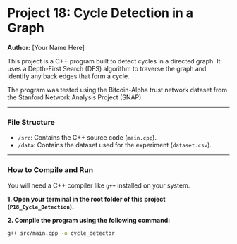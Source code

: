 # Project 18: Cycle Detection in a Graph

**Author:** [Your Name Here]

This project is a C++ program built to detect cycles in a directed graph. It uses a Depth-First Search (DFS) algorithm to traverse the graph and identify any back edges that form a cycle.

The program was tested using the Bitcoin-Alpha trust network dataset from the Stanford Network Analysis Project (SNAP).

---

### File Structure

-   `/src`: Contains the C++ source code (`main.cpp`).
-   `/data`: Contains the dataset used for the experiment (`dataset.csv`).

---

### How to Compile and Run

You will need a C++ compiler like `g++` installed on your system.

**1. Open your terminal in the root folder of this project (`P18_Cycle_Detection`).**

**2. Compile the program using the following command:**

```bash
g++ src/main.cpp -o cycle_detector
